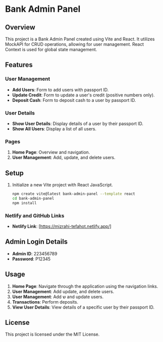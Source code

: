 # Bank Admin Panel

## Overview

This project is a Bank Admin Panel created using Vite and React. It utilizes MockAPI for CRUD operations, allowing for user management. React Context is used for global state management.

## Features

### User Management

- **Add Users**: Form to add users with passport ID.
- **Update Credit**: Form to update a user's credit (positive numbers only).
- **Deposit Cash**: Form to deposit cash to a user by passport ID.

### User Details

- **Show User Details**: Display details of a user by their passport ID.
- **Show All Users**: Display a list of all users.

### Pages

1. **Home Page**: Overview and navigation.
2. **User Management**: Add, update, and delete users.


## Setup

1. Initialize a new Vite project with React JavaScript.

   ```bash
   npm create vite@latest bank-admin-panel --template react
   cd bank-admin-panel
   npm install
   ```


### Netlify and GitHub Links

- **Netlify Link**: [https://mizrahi-tefahot.netlify.app/]

## Admin Login Details

- **Admin ID**: 223456789
- **Password**: P12345

## Usage

1. **Home Page**: Navigate through the application using the navigation links.
2. **User Management**: Add  update, and delete users.
2. **User Management**: Add ש
   and update users.
4. **Transactions**: Perform deposits.
5. **View User Details**: View details of a specific user by their passport ID.

## License

This project is licensed under the MIT License.
